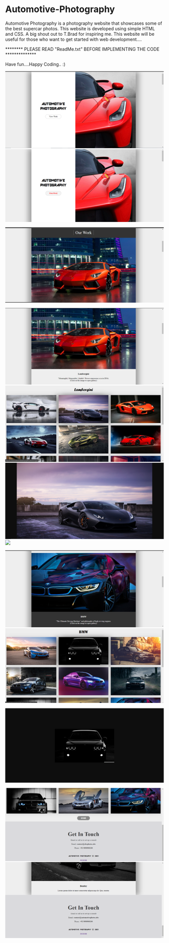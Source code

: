 # Automotive-Photography
Automotive Photography is a photography website that showcases some of the best supercar photos.
This website is developed using simple HTML and CSS.
A big shout out to T.Brad for inspiring me.
This website will be useful for those who want to get started with web development....

********    PLEASE READ "ReadMe.txt" BEFORE IMPLEMENTING THE CODE   **************

Have fun....Happy Coding.. :)

![](Screenshots/H1.png)
![](Screenshots/H2.png)

![](Screenshots/H3.png)

![](Screenshots/H4.png)
![](Screenshots/L1.png)
![](Screenshots/L2.png)
![](Screenshots/L3.jpg)

![](Screenshots/H5.png)
![](Screenshots/W1.png)

![](Screenshots/W2.png)

![](Screenshots/W3.png)
![](Screenshots/H6.png)



